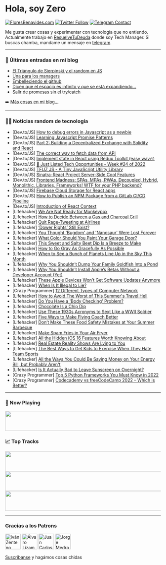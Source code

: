 # Hola, soy Zero

[![FloresBenavides.com](https://img.shields.io/website?down_message=oops&label=MiBlog&style=for-the-badge&up_message=online&url=https%3A%2F%2Ffloresbenavides.com)](https://floresbenavides.com) [![Twitter Follow](https://img.shields.io/twitter/follow/ZeroDragon?color=%231DA1F2&label=Follow&logo=twitter&logoColor=ffffff&style=for-the-badge)](https://twitter.com/zerodragon) [![Telegram Contact](https://img.shields.io/badge/escr%C3%ADbeme-ZeroDragon-%2326A5E4?style=for-the-badge&logo=telegram)](https://t.me/zerodragon)

Me gusta crear cosas y experimentar con tecnología que no entiendo.
Actualmente trabajo en [ResuelveTuDeuda](http://github.com/resuelve) donde soy Tech Manager.
Si buscas chamba, mandame un mensaje en [telegram](https://t.me/zerodragon).

---

### 📕 Últimas entradas en mi blog
<!-- BLOG-POST-LIST:START -->
- [El Triángulo de Sierpinski y el random en JS](https://floresbenavides.com/el-triangulo-de-sierpinski-y-el-random-en-js/)
- [Una para los managers](https://floresbenavides.com/una-para-los-managers/)
- [Embelleciendo el github](https://floresbenavides.com/embelleciendo-el-github/)
- [Dicen que el espacio es infinito y que se está expandiendo…](https://floresbenavides.com/dicen-que-el-espacio-es-infinito-y-que-se-esta-expandiendo/)
- [Salir de promesas sin el try/catch](https://floresbenavides.com/salir-de-promesas-sin-el-try-catch/)
<!-- BLOG-POST-LIST:END -->

➡️ [Más cosas en mi blog...](https://floresbenavides.com)

---

### 👨‍💻 Noticias random de tecnología
<!-- TECH-POSTS:START -->
- [Dev.to/JS] [How to debug errors in Javascript as a newbie](https://dev.to/dmarinere/how-to-debug-errors-in-javascript-as-a-newbie-nog)
- [Dev.to/JS] [Learning Javascript Promise Patterns](https://dev.to/altamashali/learning-javascript-promise-patterns-11ao)
- [Dev.to/JS] [Part 2: Building a Decentralized Exchange with Solidity and React](https://dev.to/sleepytenor/part-2-building-a-decentralized-exchange-with-solidity-and-react-4g4p)
- [Dev.to/JS] [The correct way to fetch data from API](https://dev.to/shashank1503cipher/the-correct-way-to-fetch-data-from-api-4l4b)
- [Dev.to/JS] [Implement state in React using Redux Toolkit &lpar;easy way🔥&rpar;](https://dev.to/rahulyr/implement-state-in-react-using-redux-toolkit-easy-way-2eff)
- [Dev.to/JS] [🤖 Just Listed Tech Opportunities - Week #24 of 2022](https://dev.to/shman/just-listed-tech-opportunities-week-24-of-2022-4ahk)
- [Dev.to/JS] [TFUZ JS - A Tiny JavaScript Utility Library](https://dev.to/bretgeek/tfuz-js-a-tiny-javascript-utility-library-29c8)
- [Dev.to/JS] [Sinatra-React Project Server-Side Cool Features](https://dev.to/bperez3237/sinatra-react-project-server-side-cool-features-216o)
- [Dev.to/JS] [Frontend Madness: SPAs, MPAs, PWAs, Decoupled, Hybrid, Monolithic, Libraries, Frameworks! WTF for your PHP backend?](https://dev.to/reubenwalker64/frontend-madness-spas-mpas-pwas-decoupled-hybrid-monolithic-libraries-frameworks-wtf-for-your-php-backend-24mj)
- [Dev.to/JS] [Firebase Cloud Storage for React apps](https://dev.to/asayerio_techblog/firebase-cloud-storage-for-react-apps-557h)
- [Dev.to/JS] [How to Publish an NPM Package from a GitLab CI/CD Pipeline](https://dev.to/saikojosh/how-to-publish-an-npm-package-from-a-gitlab-cicd-pipeline-2p83)
- [Dev.to/JS] [Introduction of React Context](https://dev.to/yohanesss/introduction-of-react-context-1b5g)
- [Lifehacker] [We Are Not Ready for Monkeypox](https://lifehacker.com/we-are-not-ready-for-monkeypox-1849035126)
- [Lifehacker] [How to Decide Between a Gas and Charcoal Grill](https://lifehacker.com/how-to-decide-between-a-gas-and-charcoal-grill-1849031298)
- [Lifehacker] [Quit Rage-Tweeting at Airlines](https://lifehacker.com/quit-rage-tweeting-at-airlines-1849035151)
- [Lifehacker] [‘Dower Rights’ Still Exist?](https://lifehacker.com/dower-rights-still-exist-1849034668)
- [Lifehacker] [You Thought &#39;Bugdom&#39; and &#39;Nanosaur&#39; Were Lost Forever](https://lifehacker.com/you-thought-bugdom-and-nanosaur-were-lost-forever-1849034468)
- [Lifehacker] [What Color Should You Paint Your Garage Door?](https://lifehacker.com/what-color-should-you-paint-your-garage-door-1849034637)
- [Lifehacker] [This Sweet and Salty Beet Dip Is a Breeze to Make](https://lifehacker.com/this-sweet-and-salty-beet-dip-is-a-breeze-to-make-1849034941)
- [Lifehacker] [How to Go Gray As Gracefully As Possible](https://lifehacker.com/how-to-go-gray-as-gracefully-as-possible-1849034710)
- [Lifehacker] [When to See a Bunch of Planets Line Up in the Sky This Month](https://lifehacker.com/when-to-see-a-bunch-of-planets-line-up-in-the-sky-this-1849034247)
- [Lifehacker] [Why You Shouldn’t Dump Your Family Goldfish Into a Pond](https://lifehacker.com/why-you-shouldn-t-dump-your-family-goldfish-into-a-pond-1849034215)
- [Lifehacker] [Why You Shouldn’t Install Apple’s Betas Without a Developer Account &lpar;Yet&rpar;](https://lifehacker.com/why-you-shouldn-t-install-apple-s-betas-without-a-devel-1849032993)
- [Lifehacker] [These Apple Devices Won’t Get Software Updates Anymore](https://lifehacker.com/these-apple-devices-won-t-get-software-updates-anymore-1849033297)
- [Lifehacker] [When Is It Illegal to Lie?](https://lifehacker.com/when-is-it-illegal-to-lie-1849032446)
- [Crazy Programmer] [12 Different Types of Computer Network](https://www.thecrazyprogrammer.com/2022/06/types-of-computer-network.html)
- [Lifehacker] [How to Avoid The Worst of This Summer&#39;s Travel Hell](https://lifehacker.com/how-to-avoid-the-worst-of-this-summers-travel-hell-1849031575)
- [Lifehacker] [Do You Have a &#39;Body Checking&#39; Problem?](https://lifehacker.com/do-you-have-a-body-checking-problem-1849030433)
- [Lifehacker] [Chocolate Is a Chip Dip](https://lifehacker.com/chocolate-is-a-chip-dip-1849031459)
- [Lifehacker] [Use These 1930s Acronyms to Sext Like a WWII Soldier](https://lifehacker.com/use-these-1930s-acronyms-to-sext-like-a-wwii-soldier-1849029538)
- [Lifehacker] [Five Ways to Make Flying Coach Better](https://lifehacker.com/five-ways-to-make-flying-coach-better-1849030411)
- [Lifehacker] [Don’t Make These Food Safety Mistakes at Your Summer Barbecue](https://lifehacker.com/don-t-make-these-food-safety-mistakes-at-your-summer-ba-1849030244)
- [Lifehacker] [Make Spam Fries in Your Air Fryer](https://lifehacker.com/make-spam-fries-in-your-air-fryer-1849029707)
- [Lifehacker] [All the Hidden iOS 16 Features Worth Knowing About](https://lifehacker.com/all-the-hidden-ios-16-features-worth-knowing-about-1849028747)
- [Lifehacker] [Real Estate Reality Shows Are Lying to You](https://lifehacker.com/real-estate-reality-shows-are-lying-to-you-1849028260)
- [Lifehacker] [The Best Ways to Get Kids to Exercise When They Hate Team Sports](https://lifehacker.com/the-best-ways-to-get-kids-to-exercise-when-they-hate-te-1849029225)
- [Lifehacker] [All the Ways You Could Be Saving Money on Your Energy Bill, but Probably Aren&#39;t](https://lifehacker.com/all-the-ways-you-could-be-saving-money-on-your-energy-b-1849028593)
- [Lifehacker] [Is It Actually Bad to Leave Sunscreen on Overnight?](https://lifehacker.com/is-it-actually-bad-to-leave-sunscreen-on-overnight-1849028522)
- [Crazy Programmer] [Top 5 Python Frameworks You Must Know in 2022](https://www.thecrazyprogrammer.com/2022/06/top-5-python-frameworks-you-must-know-in-2022.html)
- [Crazy Programmer] [Codecademy vs freeCodeCamp 2022 – Which is Better?](https://www.thecrazyprogrammer.com/2022/06/codecademy-vs-freecodecamp.html)<!-- TECH-POSTS:END -->

---

### 🎵 Now Playing
<a href="https://spotify-now-playing-dun.vercel.app/now-playing?open"><img src="https://spotify-now-playing-dun.vercel.app/now-playing" width="540" height="64"></a>

### 📈 Top Tracks
<a href="https://spotify-now-playing-dun.vercel.app/top-tracks?i=1&open"><img src="https://spotify-now-playing-dun.vercel.app/top-tracks?i=1" width="540" height="64"></a>
<a href="https://spotify-now-playing-dun.vercel.app/top-tracks?i=2&open"><img src="https://spotify-now-playing-dun.vercel.app/top-tracks?i=2" width="540" height="64"></a>
<a href="https://spotify-now-playing-dun.vercel.app/top-tracks?i=3&open"><img src="https://spotify-now-playing-dun.vercel.app/top-tracks?i=3" width="540" height="64"></a>

---

### Gracias a los Patrons
[<img src="https://avatars.githubusercontent.com/u/243380?v=4" alt="Iván Zenteno" width="50px">](https://github.com/k001) [<img src="https://avatars.githubusercontent.com/u/19955639?v=4" alt="Álvaro Lizama" width="50px">](https://github.com/alvarolizama) [<img src="https://avatars.githubusercontent.com/u/2718753?v=4" alt="Juan Carlos Ruiz" width="50px">](https://github.com/JuanCrg90) [<img src="https://avatars.githubusercontent.com/u/37025?v=4" alt="Jorge Medrano" width="50px">](https://github.com/h1pp1e) 

[Suscríbanse](https://www.patreon.com/zerodragon) y hagámos cosas chidas
